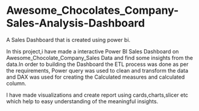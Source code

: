# Awesome_Chocolates_Company-Sales-Analysis-Dashboard

A Sales Dashboard that is created using power bi.

In this project,i have made a interactive Power BI Sales Dashboard on Awesome_Chocolate_Company_Sales Data and
find some insights from the data.In order to building the Dashboard the ETL process was done as per the requirements,
Power query was used to clean and transform the data and DAX was used for creating the Calculated measures and calculated 
column.

I have made visualizations and create report using cards,charts,slicer etc which help to easy understanding of the 
meaningful insights.

